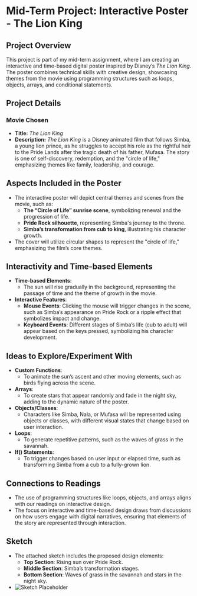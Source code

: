 # Mid-Term Project: Interactive Poster - The Lion King

## Project Overview
This project is part of my mid-term assignment, where I am creating an interactive and time-based digital poster inspired by Disney’s *The Lion King*. The poster combines technical skills with creative design, showcasing themes from the movie using programming structures such as loops, objects, arrays, and conditional statements.

## Project Details
### Movie Chosen
- **Title:** *The Lion King*
- **Description:** 
  *The Lion King* is a Disney animated film that follows Simba, a young lion prince, as he struggles to accept his role as the rightful heir to the Pride Lands after the tragic death of his father, Mufasa. The story is one of self-discovery, redemption, and the "circle of life," emphasizing themes like family, leadership, and courage.

## Aspects Included in the Poster
- The interactive poster will depict central themes and scenes from the movie, such as:
  - **The “Circle of Life” sunrise scene**, symbolizing renewal and the progression of life.
  - **Pride Rock silhouette**, representing Simba's journey to the throne.
  - **Simba’s transformation from cub to king**, illustrating his character growth.
- The cover will utilize circular shapes to represent the "circle of life," emphasizing the film’s core themes.

## Interactivity and Time-based Elements
- **Time-based Elements**:
  - The sun will rise gradually in the background, representing the passage of time and the theme of growth in the movie.
- **Interactive Features**:
  - **Mouse Events**: Clicking the mouse will trigger changes in the scene, such as Simba’s appearance on Pride Rock or a ripple effect that symbolizes impact and change.
  - **Keyboard Events**: Different stages of Simba’s life (cub to adult) will appear based on the keys pressed, symbolizing his character development.

## Ideas to Explore/Experiment With
- **Custom Functions**: 
  - To animate the sun’s ascent and other moving elements, such as birds flying across the scene.
- **Arrays**:
  - To create stars that appear randomly and fade in the night sky, adding to the dynamic nature of the poster.
- **Objects/Classes**:
  - Characters like Simba, Nala, or Mufasa will be represented using objects or classes, with different visual states that change based on user interaction.
- **Loops**:
  - To generate repetitive patterns, such as the waves of grass in the savannah.
- **If() Statements**:
  - To trigger changes based on user input or elapsed time, such as transforming Simba from a cub to a fully-grown lion.

## Connections to Readings
- The use of programming structures like loops, objects, and arrays aligns with our readings on interactive design.
- The focus on interactive and time-based design draws from discussions on how users engage with digital narratives, ensuring that elements of the story are represented through interaction.

## Sketch
- The attached sketch includes the proposed design elements:
  - **Top Section**: Rising sun over Pride Rock.
  - **Middle Section**: Simba’s transformation stages.
  - **Bottom Section**: Waves of grass in the savannah and stars in the night sky.
- ![Sketch Placeholder](attach-sketch-image-here)
